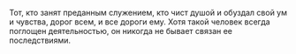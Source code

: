 Тот, кто занят преданным служением, кто чист душой и обуздал свой ум и чувства, дорог всем, и все дороги ему. Хотя такой человек всегда поглощен деятельностью, он никогда не бывает связан ее последствиями.